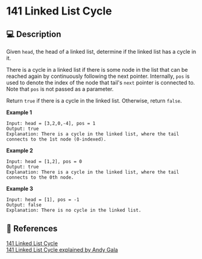 # 141 Linked List Cycle

## 💻 Description

Given `head`, the head of a linked list, determine if the linked list has a cycle in it.

There is a cycle in a linked list if there is some node in the list that can be reached again by continuously following the next pointer. Internally, `pos` is used to denote the index of the node that tail's `next` pointer is connected to. Note that `pos` is not passed as a parameter.

Return `true` if there is a cycle in the linked list. Otherwise, return `false`.

**Example 1**

```
Input: head = [3,2,0,-4], pos = 1
Output: true
Explanation: There is a cycle in the linked list, where the tail connects to the 1st node (0-indexed).
```

**Example 2**

```
Input: head = [1,2], pos = 0
Output: true
Explanation: There is a cycle in the linked list, where the tail connects to the 0th node.
```

**Example 3**

```
Input: head = [1], pos = -1
Output: false
Explanation: There is no cycle in the linked list.
```

## 🔗 References

[141 Linked List Cycle](https://leetcode.com/problems/linked-list-cycle/description/)\
[141 Linked List Cycle explained by Andy Gala](https://www.youtube.com/watch?v=wDgDAOVqhhA)
